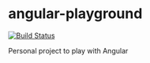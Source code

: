 angular-playground
==================

[![Build Status](https://travis-ci.org/clinch/angular-playground.svg?branch=master)](https://travis-ci.org/clinch/angular-playground)

Personal project to play with Angular
